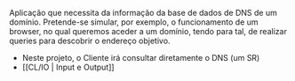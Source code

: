 Aplicação que necessita da informação da base de dados de DNS de um domínio. Pretende-se simular, por exemplo, o funcionamento de um browser, no qual queremos aceder a um domínio, tendo para tal, de realizar queries para descobrir o endereço objetivo.
- Neste projeto, o Cliente irá consultar diretamente o DNS (um SR)
- [[CL/IO | Input e Output]]
 
